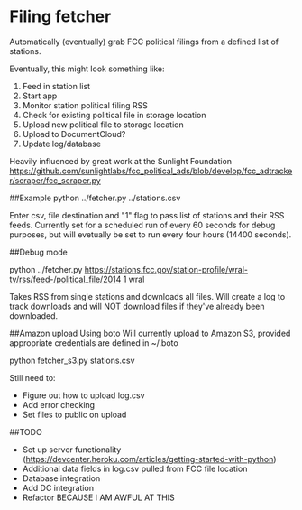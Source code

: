 # Filing fetcher
Automatically (eventually) grab FCC political filings from a defined list of stations.

Eventually, this might look something like:

1. Feed in station list
2. Start app
3. Monitor station political filing RSS
4. Check for existing political file in storage location
5. Upload new political file to storage location
6. Upload to DocumentCloud?
7. Update log/database

Heavily influenced by great work at the Sunlight Foundation
https://github.com/sunlightlabs/fcc_political_ads/blob/develop/fcc_adtracker/scraper/fcc_scraper.py

##Example
python ../fetcher.py ../stations.csv

Enter csv, file destination and "1" flag to pass list of stations and their RSS feeds. Currently set for a scheduled run of every 60 seconds for debug purposes, but will evetually be set to run every four hours (14400 seconds).

##Debug mode

python ../fetcher.py https://stations.fcc.gov/station-profile/wral-tv/rss/feed-/political_file/2014 1 wral

Takes RSS from single stations and downloads all files. Will create a log to track downloads and will NOT download files if they've already been downloaded.

##Amazon upload
Using boto
Will currently upload to Amazon S3, provided appropriate credentials are defined in ~/.boto

python fetcher_s3.py stations.csv

Still need to:

- Figure out how to upload log.csv
- Add error checking
- Set files to public on upload

##TODO
- Set up server functionality (https://devcenter.heroku.com/articles/getting-started-with-python)
- Additional data fields in log.csv pulled from FCC file location
- Database integration
- Add DC integration
- Refactor BECAUSE I AM AWFUL AT THIS